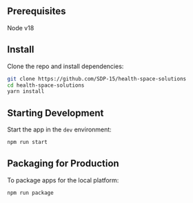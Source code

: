 ## Prerequisites
Node v18

## Install

Clone the repo and install dependencies:

```bash
git clone https://github.com/SDP-15/health-space-solutions
cd health-space-solutions
yarn install
```

## Starting Development

Start the app in the `dev` environment:

```bash
npm run start
```

## Packaging for Production

To package apps for the local platform:

```bash
npm run package
```
